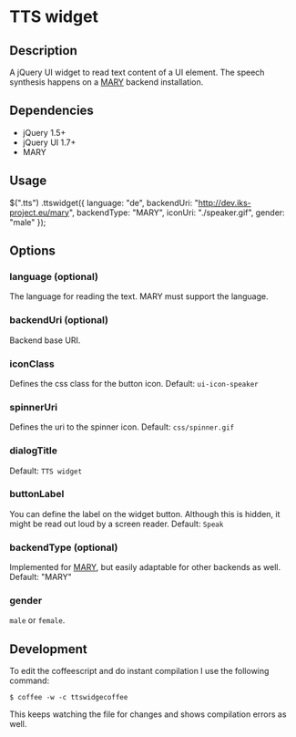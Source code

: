 # TTS widget

## Description
A jQuery UI widget to read text content of a UI element. The speech synthesis
happens on a [MARY](http://mary.dfki.de/) backend installation.

## Dependencies
* jQuery 1.5+
* jQuery UI 1.7+
* MARY

## Usage
$(".tts")
.ttswidget({
    language: "de",
    backendUri: "http://dev.iks-project.eu/mary",
    backendType: "MARY",
    iconUri: "./speaker.gif",
    gender: "male"
});

## Options
### language (optional)
The language for reading the text. MARY must support the language.

### backendUri (optional)
Backend base URI.

### iconClass
Defines the css class for the button icon. Default: `ui-icon-speaker`

### spinnerUri
Defines the uri to the spinner icon. Default: `css/spinner.gif`

### dialogTitle
Default: `TTS widget`

### buttonLabel
You can define the label on the widget button. Although this is hidden, it might 
be read out loud by a screen reader. Default: `Speak`

### backendType (optional)
Implemented for [MARY](http://mary.dfki.de/), but easily adaptable for other 
backends as well. Default: "MARY"

### gender
`male` or `female`.

## Development
To edit the coffeescript and do instant compilation I use the following command:

    $ coffee -w -c ttswidgecoffee

This keeps watching the file for changes and shows compilation errors as well.
